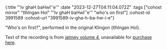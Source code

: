 {:title "'Iv ghaH baHwI''e'"
 :date "2023-12-27T04:11:04.072Z"
 :tags ["cohost mirror" "tlhIngan Hol" "'Iv ghaH baHwI''e'" "who's on first"]
 :cohost-id 3991589
 :cohost-url "3991589-iv-gha-h-ba-hw-i-e"}

"Who's on first?", performed in the original Klingon (tlhIngan Hol).

Text of the recording is from [jatmey volume 4](https://www.kli.org/resources/jatmey/), unavailable for [purchase here](https://www.kli.org/product/jatmey-issue-4/).